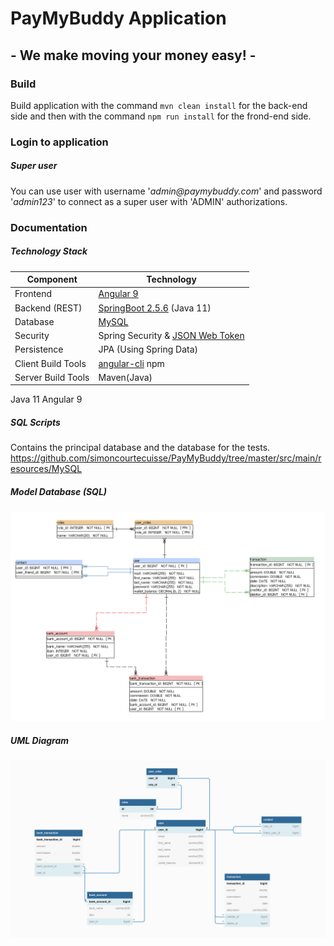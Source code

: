 # PayMyBuddy Application 
## - We make moving your money easy! -

### Build
Build application with the command `mvn clean install` for the back-end side and then with the command `npm run install` for the frond-end side.

### Login to application
##### Super user
You can use user with username '_admin@paymybuddy.com_' and password
'_admin123_' to connect as a super user with 'ADMIN' authorizations.

### Documentation

##### Technology Stack
Component         | Technology
---               | ---
Frontend          | [Angular 9](https://github.com/angular/angular)
Backend (REST)    | [SpringBoot 2.5.6](https://projects.spring.io/spring-boot) (Java 11)
Database          | [MySQL](https://www.mysql.com/)
Security          | Spring Security & [JSON Web Token](https://jwt.io/)
Persistence       | JPA (Using Spring Data)
Client Build Tools| [angular-cli](https://github.com/angular/angular-cli) npm
Server Build Tools| Maven(Java)

Java 11
Angular 9

##### SQL Scripts
Contains the principal database and the database for the tests.
https://github.com/simoncourtecuisse/PayMyBuddy/tree/master/src/main/resources/MySQL

##### Model Database (SQL)

![DatabaseModel_PMB](src/main/resources/Docs/DatabaseModel_PMB.png)

##### UML Diagram

![UML_PMB](src/main/resources/Docs/UML_PMB.png)